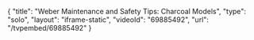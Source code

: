 {
    "title": "Weber Maintenance and Safety Tips: Charcoal Models",
    "type": "solo",
    "layout": "iframe-static",
    "videoId": "69885492",
    "url": "\/tvpembed\/69885492"
}